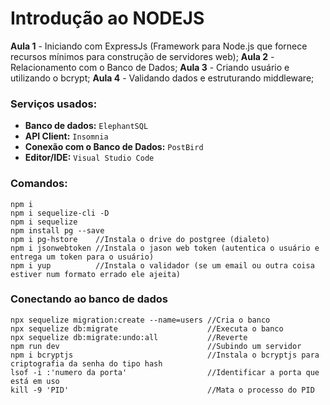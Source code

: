 # Introdução ao NODEJS
**Aula 1** - Iniciando com ExpressJs (Framework para Node.js que fornece recursos mínimos para construção de servidores web);
**Aula 2** - Relacionamento com o Banco de Dados;
**Aula 3** - Criando usuário e utilizando o bcrypt;
**Aula 4** - Validando dados e estruturando middleware;

### Serviços usados:
* **Banco de dados:** `ElephantSQL`
* **API Client:** `Insomnia`
* **Conexão com o Banco de Dados:** `PostBird`
* **Editor/IDE:** `Visual Studio Code`

### Comandos:
```
npm i
npm i sequelize-cli -D
npm i sequelize
npm install pg --save
npm i pg-hstore    //Instala o drive do postgree (dialeto)
npm i jsonwebtoken //Instala o jason web token (autentica o usuário e entrega um token para o usuário)
npm i yup          //Instala o validador (se um email ou outra coisa estiver num formato errado ele ajeita)
```

### Conectando ao banco de dados
```
npx sequelize migration:create --name=users //Cria o banco
npx sequelize db:migrate                    //Executa o banco
npx sequelize db:migrate:undo:all           //Reverte
npm run dev                                 //Subindo um servidor
npm i bcryptjs                              //Instala o bcryptjs para criptografia da senha do tipo hash
lsof -i :'numero da porta'                  //Identificar a porta que está em uso
kill -9 'PID'                               //Mata o processo do PID 
```